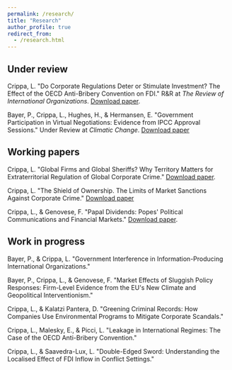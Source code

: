 ```yaml
---
permalink: /research/
title: "Research"
author_profile: true
redirect_from: 
  - /research.html
---
```


## Under review
Crippa, L. "Do Corporate Regulations Deter or Stimulate Investment? The Effect of the OECD Anti-Bribery Convention on FDI." R&R at _The Review of International Organizations_. [Download paper](https://lorenzo-crippa.github.io/files/regulation_investment.pdf).

Bayer, P., Crippa, L., Hughes, H., & Hermansen, E. "Government Participation in Virtual Negotiations: Evidence from IPCC Approval Sessions." Under Review at _Climatic Change_. [Download paper](https://lorenzo-crippa.github.io/files/BCHH_CC_SI.pdf)

## Working papers

Crippa, L. "Global Firms and Global Sheriffs? Why Territory Matters for Extraterritorial Regulation of Global Corporate Crime." [Download paper](https://lorenzo-crippa.github.io/files/sheriffs.pdf).

Crippa, L. "The Shield of Ownership. The Limits of Market Sanctions Against Corporate Crime." [Download paper](https://lorenzo-crippa.github.io/files/scandals_ownership.pdf)

Crippa, L., & Genovese, F. "Papal Dividends: Popes' Political Communications and Financial Markets." [Download paper](https://lorenzo-crippa.github.io/files/papal_dividends.pdf).

## Work in progress

Bayer, P., & Crippa, L. "Government Interference in Information-Producing International Organizations."

Bayer, P., Crippa, L., & Genovese, F. "Market Effects of Sluggish Policy Responses: Firm-Level Evidence from the EU's New Climate and Geopolitical Interventionism."

Crippa, L., & Kalatzi Pantera, D. "Greening Criminal Records: How Companies Use Environmental Programs to Mitigate Corporate Scandals."

Crippa, L., Malesky, E., & Picci, L. "Leakage in International Regimes: The Case of the OECD Anti-Bribery Convention."

Crippa, L., & Saavedra-Lux, L. "Double-Edged Sword: Understanding the Localised Effect of FDI Inflow in Conflict Settings."
